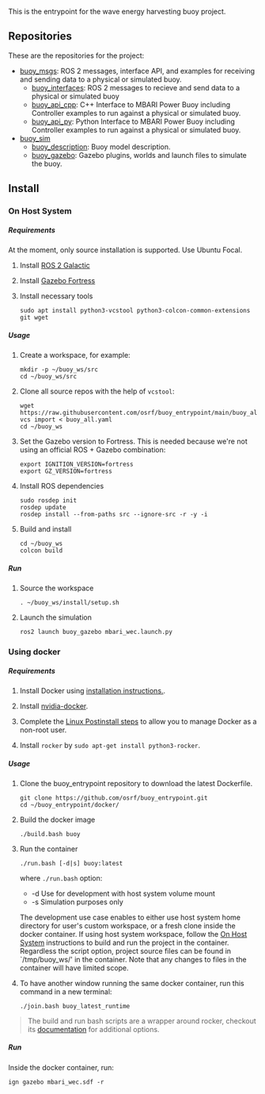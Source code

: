 This is the entrypoint for the wave energy harvesting buoy project.

## Repositories

These are the repositories for the project:

* [buoy_msgs](https://github.com/osrf/buoy_msgs): ROS 2 messages, interface API, and examples for
  receiving and sending data to a physical or simulated buoy.
    * [buoy_interfaces](https://github.com/osrf/buoy_msgs/tree/main/buoy_api_cpp): ROS 2 messages
      to recieve and send data to a physical or simulated buoy
    * [buoy_api_cpp](https://github.com/osrf/buoy_msgs/tree/main/buoy_api_cpp): C++ Interface to
      MBARI Power Buoy including Controller examples to run against a physical or simulated buoy.
    * [buoy_api_py](https://github.com/osrf/buoy_msgs/tree/main/buoy_api_py): Python Interface to
      MBARI Power Buoy including Controller examples to run against a physical or simulated buoy.
* [buoy_sim](https://github.com/osrf/buoy_sim)
    * [buoy_description](https://github.com/osrf/buoy_description/tree/main/buoy_description):
      Buoy model description.
    * [buoy_gazebo](https://github.com/osrf/buoy_description/tree/main/buoy_gazebo):
      Gazebo plugins, worlds and launch files to simulate the buoy.

## Install
### On Host System
##### Requirements
At the moment, only source installation is supported. Use Ubuntu Focal.

1. Install [ROS 2 Galactic](https://docs.ros.org/en/galactic/index.html)

1. Install [Gazebo Fortress](https://ignitionrobotics.org/docs/fortress)

1. Install necessary tools

    `sudo apt install python3-vcstool python3-colcon-common-extensions git wget`

##### Usage

1. Create a workspace, for example:

    ```
    mkdir -p ~/buoy_ws/src
    cd ~/buoy_ws/src
    ```

1. Clone all source repos with the help of `vcstool`:

    ```
    wget https://raw.githubusercontent.com/osrf/buoy_entrypoint/main/buoy_all.yaml
    vcs import < buoy_all.yaml
    cd ~/buoy_ws
    ```

1. Set the Gazebo version to Fortress. This is needed because we're not using an
   official ROS + Gazebo combination:

    ```
    export IGNITION_VERSION=fortress
    export GZ_VERSION=fortress
    ```

1. Install ROS dependencies

    ```
    sudo rosdep init
    rosdep update
    rosdep install --from-paths src --ignore-src -r -y -i
    ```

1. Build and install

    ```
    cd ~/buoy_ws
    colcon build
    ```

##### Run

1. Source the workspace

    `. ~/buoy_ws/install/setup.sh`

1. Launch the simulation

    `ros2 launch buoy_gazebo mbari_wec.launch.py`


### Using docker
##### Requirements

1. Install Docker using [installation instructions.](https://docs.docker.com/engine/install/ubuntu/).

1. Install [nvidia-docker](https://docs.nvidia.com/datacenter/cloud-native/container-toolkit/install-guide.html#docker).

1. Complete the [Linux Postinstall steps](https://docs.docker.com/engine/install/linux-postinstall/) to allow you to manage Docker as a non-root user.

1. Install `rocker` by `sudo apt-get install python3-rocker`.

##### Usage

1. Clone the buoy_entrypoint repository to download the latest Dockerfile.

    ```
    git clone https://github.com/osrf/buoy_entrypoint.git
    cd ~/buoy_entrypoint/docker/
    ```

1. Build the docker image
    
    ```
    ./build.bash buoy
    ```

1. Run the container

    ```
    ./run.bash [-d|s] buoy:latest
    ```
    where `./run.bash` option:
    * -d     Use for development with host system volume mount
    * -s     Simulation purposes only

    The development use case enables to either use host system home directory for user's custom workspace, or a fresh clone inside the docker container. If using host system workspace, follow the [On Host System](#on-host-system) instructions to build and run the project in the container.
    Regardless the script option, project source files can be found in `/tmp/buoy_ws/' in the container. Note that any changes to files in the container will have limited scope.

1. To have another window running the same docker container, run this command in a new terminal:

   ```
   ./join.bash buoy_latest_runtime
   ```

> The build and run bash scripts are a wrapper around rocker, checkout its [documentation](https://github.com/osrf/rocker) for additional options.

##### Run

Inside the docker container, run:

```
ign gazebo mbari_wec.sdf -r
```

